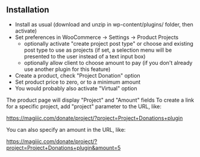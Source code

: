 ## Installation

* Install as usual (download and unzip in wp-content/plugins/ folder, then activate)
* Set preferences in WooCommerce -> Settings -> Product Projects
  - optionally activate "create project post type" or choose and existing post type to use as projects (if set, a selection menu will be presented to the user instead of a text input box)
  - optionally allow client to choose amount to pay (if you don't already use another plugin for this feature)
* Create a product, check "Project Donation" option
* Set product price to zero, or to a minimum amount
* You would probably also activate "Virtual" option

The product page will display "Project" and "Amount" fields
To create a link for a specific project, add "project" parameter to the URL, like:

https://magiiic.com/donate/project/?project=Project+Donations+plugin

You can also specify an amount in the URL, like:

https://magiiic.com/donate/project/?project=Project+Donations+plugin&amount=5

